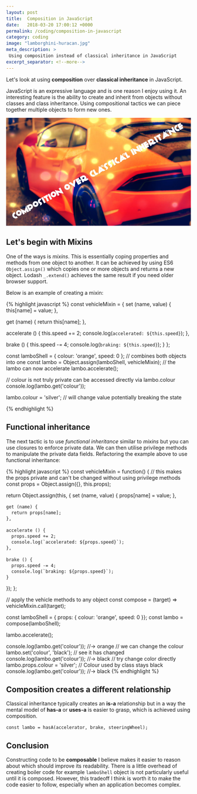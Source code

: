 ```yaml
---
layout: post
title:  Composition in JavaScript
date:   2018-03-20 17:00:12 +0000
permalink: /coding/composition-in-javascript
category: coding
image: "lamborghini-huracan.jpg"
meta_description: >
 Using composition instead of classical inheritance in JavaScript
excerpt_separator: <!--more-->
---
```


Let's look at using **composition** over **classical inheritance** in JavaScript.

JavaScript is an expressive language and is one reason I enjoy using it. An interesting feature is the ability to create and inherit from objects without classes and class inheritance. Using compositional tactics we can piece together multiple objects to form new ones.

<!--more-->

![Lamborghini Huracan with text "composition over classical inheritance"](/images/lamborghini-huracan.jpg)

## Let's begin with Mixins

One of the ways is _mixins_. This is essentially coping properties and methods from one object to another. It can be achieved by using ES6 `Object.assign()` which copies one or more objects and returns a new object. Lodash `_.extend()` achieves the same result if you need older browser support.

Below is an example of creating a mixin:

{% highlight javascript %}
const vehicleMixin = {
  set (name, value) {
    this[name] = value;
  },

  get (name) {
    return this[name];
  },
  
  accelerate () {
    this.speed += 2;
    console.log(`accelerated: ${this.speed}`);
  },
  
  brake () {
    this.speed -= 4;
    console.log(`braking: ${this.speed}`);
  }
};

const lamboShell = { colour: 'orange', speed: 0 };
// combines both objects into one
const lambo = Object.assign(lamboShell, vehicleMixin);
// the lambo can now accelerate
lambo.accelerate();

// colour is not truly private can be accessed directly via lambo.colour
console.log(lambo.get('colour'));

lambo.colour = 'silver'; // will change value potentially breaking the state

{% endhighlight %}

## Functional inheritance

The next tactic is to use _functional inheritance_ similar to _mixins_ but you can use closures to enforce private data. We can then utilise privilege methods to manipulate the private data fields. Refactoring the example above to use functional inheritance:

{% highlight javascript %}
const vehicleMixin = function() {
  // this makes the props private and can't be changed without using privilege methods
  const props = Object.assign({}, this.props);
  
  return Object.assign(this, {
    set (name, value) {
      props[name] = value;
    },

    get (name) {
      return props[name];
    },
  
    accelerate () {
      props.speed += 2;
      console.log(`accelerated: ${props.speed}`);
    },
  
    brake () {
      props.speed -= 4;
      console.log(`braking: ${props.speed}`);
    }
  });
};

// apply the vehicle methods to any object
const compose = (target) => vehicleMixin.call(target);

const lamboShell = { props: { colour: 'orange', speed: 0 }};
const lambo = compose(lamboShell);

lambo.accelerate();

console.log(lambo.get('colour')); //-> orange
// we can change the colour
lambo.set('colour', 'black');
// see it has changed
console.log(lambo.get('colour')); //-> black
// try change color directly
lambo.props.colour = 'silver';
// Colour used by class stays black
console.log(lambo.get('colour')); //-> black
{% endhighlight %}

## Composition creates a different relationship

Classical inheritance typically creates an **is-a** relationship but in a way the mental model of **has-a** or **uses-a** is easier to grasp, which is achieved using composition.

```
const lambo = hasA(accelerator, brake, steeringWheel);
```

## Conclusion

Constructing code to be **composable** I believe makes it easier to reason about which should improve its readability. There is a little overhead of creating boiler code for example `lamboShell` object is not particularly useful until it is composed. However, this tradeoff I think is worth it to make the code easier to follow, especially when an application becomes complex.